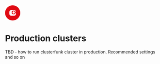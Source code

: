 ![Clusterfunk](img/cf_bullet_50x50.png)

# Production clusters

TBD - how to run clusterfunk cluster in production. Recommended settings and so on
